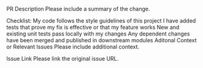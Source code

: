 PR Description
Please include a summary of the change.

Checklist:
 My code follows the style guidelines of this project
 I have added tests that prove my fix is effective or that my feature works
 New and existing unit tests pass locally with my changes
 Any dependent changes have been merged and published in downstream modules
Aditonal Context or Relevant Issues
Please include additional context.

Issue Link
Please link the original issue URL.
